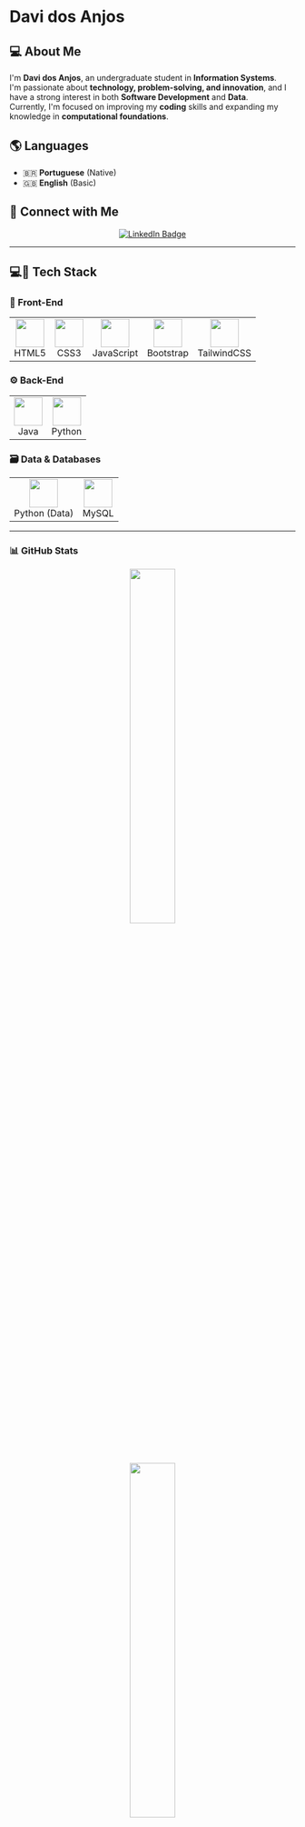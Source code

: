 # Davi dos Anjos

## 💻 About Me
I'm **Davi dos Anjos**, an undergraduate student in **Information Systems**.  
I'm passionate about **technology, problem-solving, and innovation**, and I have a strong interest in both **Software Development** and **Data**.  
Currently, I'm focused on improving my **coding** skills and expanding my knowledge in **computational foundations**.

## 🌎 Languages
- 🇧🇷 **Portuguese** (Native)  
- 🇬🇧 **English** (Basic)

## 📢 Connect with Me
<div align="center">
  
[![LinkedIn Badge](https://img.shields.io/badge/-LinkedIn-blue?style=for-the-badge&logo=linkedin)](https://www.linkedin.com/in/davi-anjs/)  

</div>

---

## 💻🔧 Tech Stack

### 🚀 Front-End
<div align="center">

<table>
  <tr>
    <td align="center"><img src="https://cdn.jsdelivr.net/gh/devicons/devicon/icons/html5/html5-original.svg" width="50" height="50" /><br>HTML5</td>
    <td align="center"><img src="https://cdn.jsdelivr.net/gh/devicons/devicon/icons/css3/css3-original.svg" width="50" height="50" /><br>CSS3</td>
    <td align="center"><img src="https://cdn.jsdelivr.net/gh/devicons/devicon/icons/javascript/javascript-original.svg" width="50" height="50" /><br>JavaScript</td>
    <td align="center"><img src="https://cdn.jsdelivr.net/gh/devicons/devicon/icons/bootstrap/bootstrap-original.svg" width="50" height="50" /><br>Bootstrap</td>
    <td align="center"><img src="https://cdn.jsdelivr.net/gh/devicons/devicon@latest/icons/tailwindcss/tailwindcss-original.svg" width="50" height="50" /><br>TailwindCSS</td>
  </tr>
</table>

</div>

### ⚙️ Back-End
<div align="center">

<table>
  <tr>
    <td align="center"><img src="https://cdn.jsdelivr.net/gh/devicons/devicon/icons/java/java-original.svg" width="50" height="50" /><br>Java</td>
    <td align="center"><img src="https://cdn.jsdelivr.net/gh/devicons/devicon/icons/python/python-original.svg" width="50" height="50" /><br>Python</td>
  </tr>
</table>

</div>

### 🗃️ Data & Databases
<div align="center">

<table>
  <tr>
    <td align="center"><img src="https://cdn.jsdelivr.net/gh/devicons/devicon/icons/python/python-original.svg" width="50" height="50" /><br>Python (Data)</td>
    <td align="center"><img src="https://cdn.jsdelivr.net/gh/devicons/devicon/icons/mysql/mysql-original.svg" width="50" height="50" /><br>MySQL</td>
  </tr>
</table>

</div>

---

### 📊 GitHub Stats 

<div align="center">

<p align="center">
  <img width="40%" src="https://github-readme-stats.vercel.app/api?username=davianjs&show_icons=true&theme=tokyonight" />
</p>

<p align="center">
  <img width="40%" src="https://github-readme-stats.vercel.app/api/top-langs/?username=davianjs&layout=donut&langs_count=6&theme=tokyonight"/>
</p>

<p align="center">
  <img width="40%" src="https://github-readme-streak-stats.herokuapp.com?user=davianjs&theme=tokyonight"/>
</p>

</div>
